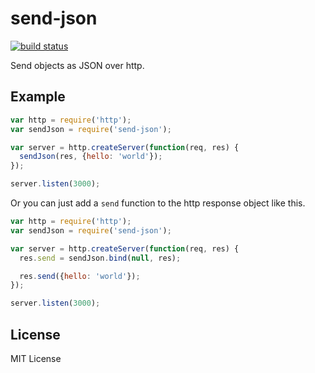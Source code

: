 send-json
=========

[![build status](https://secure.travis-ci.org/sorribas/send-json.png)](http://travis-ci.org/sorribas/send-json)

Send objects as JSON over http.

Example
-------


```js
var http = require('http');
var sendJson = require('send-json');

var server = http.createServer(function(req, res) {
  sendJson(res, {hello: 'world'});
});

server.listen(3000);
```
Or you can just add a `send` function to the http response object like this.

```js
var http = require('http');
var sendJson = require('send-json');

var server = http.createServer(function(req, res) {
  res.send = sendJson.bind(null, res);

  res.send({hello: 'world'});
});

server.listen(3000);
```

License
-------

MIT License
